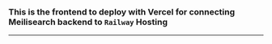 ### This is the frontend to deploy with Vercel for connecting Meilisearch backend to `Railway` Hosting  
---  

